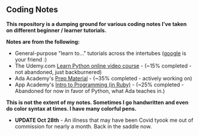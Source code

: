 ## Coding Notes
**This repository is a dumping ground for various coding notes I've taken on different beginner / learner tutorials.**  
  
**Notes are from the following:**  
 - General-purpose "learn to..." tutorials across the intertubes ([google](http://letmegooglethat.com/?q=Python%2C+Ruby%2C+Javascript+programming+beginner+tutorial) is your friend :)  
 - The Udemy.com [Learn Python online video course](https://www.udemy.com/course/complete-python-bootcamp/) - (~15% completed - not abandoned, just backburnered)  
 - Ada Academy's [Prep Material](https://github.com/Ada-Developers-Academy/ada-build/tree/master/intro-to-python) - (~35% completed - actively working on)  
 - App Academy's [Intro to Programming (in Ruby)](https://open.appacademy.io/learn/full-stack-online/intro-to-programming/welcome) - (~25% completed - Abandoned for now in favor of Python, what Ada teaches in.)  
  
**This is not the extent of my notes. Sometimes I go handwritten and even do color syntax at times. I have many colorful pens.**   

- **UPDATE Oct 28th** - An illness that may have been Covid tyook me out of commission for nearly a month. Back in the saddle now. 
